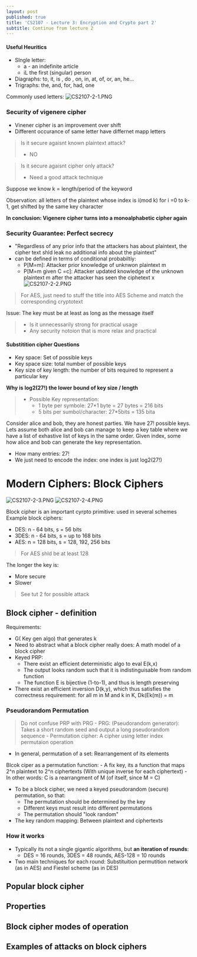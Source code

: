 ```yaml
---
layout: post
published: true
title: 'CS2107 - Lecture 3: Encryption and Crypto part 2'
subtitle: Continue from lecture 2
---
```

#### Useful Heuritics
- SIngle letter:
	- a -  an indefinite article
    - iL the first (singular) person
- Diagraphs: to, it, is , do , on, in, at, of, or, an, he...
- Trigraphs: the, and, for, had, one

Commonly used letters:
![CS2107-2-1.PNG]({{site.baseurl}}/img/CS2107-2-1.PNG)

### Security of vigenere cipher	
- Vinener cipher is an improvement over shift
- Different occurance of same letter have differnet mapp letters
> Is it secure agaisnt known plaintext attack? 
> 	- NO


> Is it secure agaisnt cipher only attack?
> - Need a good attack technique

Suppose we know k = length/period of the keyword

Observation: all letters of the plaintext whose index is i(mod k) for i =0 to k-1, get shifted by the same key character

**In conclusion: Vigenere cipher turns into a monoalphabetic cipher again**


### Security Guarantee: Perfect secrecy
- "Regardless of any prior info that the attackers has about plaintext, the cipher text shld leak no additional info about the plaintext"
- can be defined in terms of conditional probabiltiy: 
	- P[M=m]: Attacker prior knowledge of unknwon plaintext m
	- P[M=m given C =c]: Attacker updated knowledge of the unknown plaintext m after the attacker has seen the ciphetext x
![CS2107-2-2.PNG]({{site.baseurl}}/img/CS2107-2-2.PNG)

> For AES, just need to stuff the title into AES Scheme and match the corresponding cryptotext

Issue: The key must be at least as long as the message itself

> - Is it unnecessarily strong for practical usage
> - Any security notoion that is more relax and practical

#### Substitition cipher Questions
- Key space: Set of possible keys
- Key space size: total number of possible keys
- Key size of key length: the number of bits required to represent a particular key


**Why is log2(27!) the lower bound of key size / length**
> - Possible Key representation:
>	- 1 byte per symbole: 27*1 byte = 27 bytes = 216 bits
> 	- 5 bits per sumbol/character: 27*5bits = 135 bita

Consider alice and bob, they are honest parties. We have 27! possible keys. Lets assume both alice and bob can manage to keep a key table where we have a list of exhastive list of keys in the same order. Given index, some how alice and bob can generate the key representation.
- How many entries: 27!
- We just need to encode the index: one index is just log2(27!)


# Modern Ciphers: Block Ciphers

![CS2107-2-3.PNG]({{site.baseurl}}/img/CS2107-2-3.PNG)
![CS2107-2-4.PNG]({{site.baseurl}}/img/CS2107-2-4.PNG)


Block cipher is an important cyrpto primitive: used in several schemes
Example block ciphers:
- DES: n - 64 bits, s = 56 bits
- 3DES: n - 64 bits, s = up to 168 bits
- AES: n = 128 bits, s = 128, 192, 256 bits

> For AES shld be at least 128


The longer the key is:
- More secure
- Slower

> See tut 2 for possible attack


## Block cipher - definition
Requirements:
- G( Key gen algo) that generates k
- Need to abstract what a block cipher really does: A math model of a block cipher
- Keyed PRP:
	- There exist an efficient deterministic algo to eval E(k,x)
    - The output looks random such that it is indistinguisable from random function
    - The function E is bijective (1-to-1), and thus is length preserving
- There exist an efficient inversion D(k,y), which thus satisfies the correctness requirement: for all m in M and k in K, Dk(Ek(m)) = m

### Pseudorandom Permutation

> Do not confuse PRP with PRG 
	- PRG: (Pseudorandom generator): Takes a short random seed and output a long pseudorandom sequence
    - Permutation cipher: A cipher using letter index permutaion operation

- In general, permutation of a set: Rearrangement of its elements

Blcok ciper as a permutation function:
	- A fix key, its a function that maps 2^n plaintext to 2^n ciphertexts (With unique inverse for each ciphertext)
    - In other words: C is a rearrangment of M (of itself, since M = C)
- To be a block cipher, we need a keyed pseudorandom (secure) permutation, so that:
	- The permutation should be determined by the key
    - Different keys must result into different permutations
    - The permutation should "look random"
- The key random mapping: Between plaintext and ciphertexts

### How it works
- Typically its not a single gigantic algorithms, but **an iteration of rounds**:
	- DES = 16 rounds, 3DES = 48 rounds, AES-128  = 10 rounds
- Two main techniques for each round: Substituition permutition network (as in AES) and Fiestel scheme (as in DES)





## Popular block cipher
## Properties
## Block cipher modes of operation
## Examples of attacks on block ciphers

